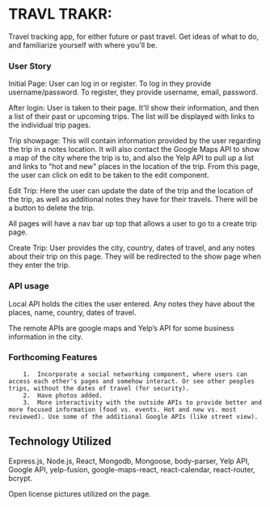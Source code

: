 # TRAVL TRAKR:

Travel tracking app, for either future or past travel. Get ideas of what to do, and familiarize yourself with where you'll be.

### User Story

Initial Page: User can log in or register. To log in they provide username/password. To register, they provide username, email, password.

After login: User is taken to their page. It'll show their information, and then a list of their past or upcoming trips. The list will be displayed with links to the individual trip pages.

Trip showpage: This will contain information provided by the user regarding the trip in a notes location. It will also contact the Google Maps API to show a map of the city where the trip is to, and also the Yelp API to pull up a list and links to "hot and new" places in the location of the trip. From this page, the user can click on edit to be taken to the edit component.

Edit Trip: Here the user can update the date of the trip and the location of the trip, as well as additional notes they have for their travels. There will be a button to delete the trip.

All pages will have a nav bar up top that allows a user to go to a create trip page.

Create Trip: User provides the city, country, dates of travel, and any notes about their trip on this page. They will be redirected to the show page when they enter the trip.


### API usage

Local API holds the cities the user entered. Any notes they have about the places, name, country, dates of travel.

The remote APIs are google maps and Yelp’s API for some business information in the city.


### Forthcoming Features

		1.	Incorporate a social networking component, where users can access each other's pages and somehow interact. Or see other peoples trips, without the dates of travel (for security).
		2.	Have photos added.
		3.	More interactivity with the outside APIs to provide better and more focused information (food vs. events. Hot and new vs. most reviewed). Use some of the additional Google APIs (like street view).

## Technology Utilized

Express.js, Node.js, React, Mongodb, Mongoose, body-parser, Yelp API, Google API, yelp-fusion, google-maps-react, react-calendar, react-router, bcrypt.

Open license pictures utilized on the page.













